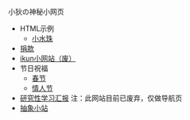 小狄の神秘小网页

- HTML示例
  - [小水珠](./cases/water/water.html)
- [捐款](./donate/juankuan.html)
- [ikun小网站（废）](./ikun/ikun.html)
- 节日祝福
  - [春节](./festival/Spring_Festival/a.html)
  - [情人节](./festival/Valentine's_Day/qingrenjie.html)
- [研究性学习汇报](./research) 注：此网站目前已废弃，仅做导航页
- [抽象小站](../chouxiang/)
